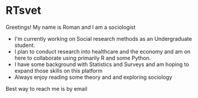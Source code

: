 # RTsvet
Greetings! My name is Roman and I am a sociologist

- I'm currently working on Social research methods as an Undergraduate student.
- I plan to conduct research into healthcare and the economy and am on here to collaborate using primarily R and some Python.
- I have some background with Statistics and Surveys and am hoping to expand those skills on this platform
- Always enjoy reading some theory and and exploring sociology

Best way to reach me is by email
